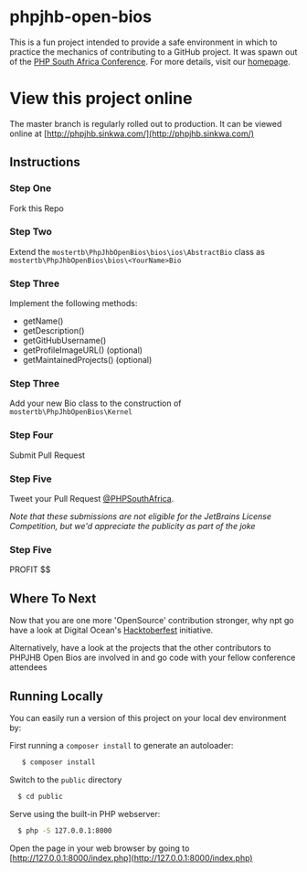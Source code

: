 # phpjhb-open-bios
This is a fun project intended to provide a safe environment in which to practice the mechanics of contributing to a 
GitHub project.
It was spawn out of the [PHP South Africa Conference](http://phpsouthafrica.com/). For more details, visit our
[homepage](http://phpjhb.sinkwa.com/).

# View this project online

The master branch is regularly rolled out to production. It can be viewed online at [http://phpjhb.sinkwa.com/](http://phpjhb.sinkwa.com/)

## Instructions 

### Step One
Fork this Repo

### Step Two

Extend the `mostertb\PhpJhbOpenBios\bios\ios\AbstractBio` class as `mostertb\PhpJhbOpenBios\bios\<YourName>Bio`

### Step Three 

Implement the following methods:
* getName()
* getDescription()
* getGitHubUsername()
* getProfileImageURL() (optional)
* getMaintainedProjects() (optional)

### Step Three
Add your new Bio class to the construction of `mostertb\PhpJhbOpenBios\Kernel`

### Step Four
Submit Pull Request

### Step Five 
Tweet your Pull Request [@PHPSouthAfrica](https://twitter.com/PHPSouthAfrica). 

*Note that these submissions are not eligible 
for the JetBrains License Competition, but we'd appreciate the publicity as part of the joke*

### Step Five
PROFIT $$

## Where To Next
Now that you are one more 'OpenSource' contribution stronger, why npt go have a look at Digital Ocean's 
[Hacktoberfest](https://hacktoberfest.digitalocean.com/) initiative.

Alternatively, have a look at the projects that the other contributors to PHPJHB Open Bios are involved in and go code
  with your fellow conference attendees
  
## Running Locally
You can easily run a version of this project on your local dev environment by:
 
 First running a `composer install` to generate an autoloader:
 ```bash
    $ composer install
 ```
 
 Switch to the `public` directory
  ```bash
    $ cd public
  ```
  Serve using the built-in PHP webserver:
  ```bash
    $ php -S 127.0.0.1:8000
  ```
  
  Open the page in your web browser by going to [http://127.0.0.1:8000/index.php](http://127.0.0.1:8000/index.php)
